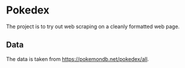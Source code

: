 # Pokedex
The project is to try out web scraping on a cleanly formatted web page. 

## Data
The data is taken from https://pokemondb.net/pokedex/all.

